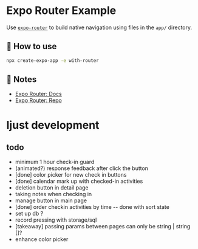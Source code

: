 # Expo Router Example

Use [`expo-router`](https://expo.github.io/router) to build native navigation using files in the `app/` directory.

## 🚀 How to use

```sh
npx create-expo-app -e with-router
```

## 📝 Notes

- [Expo Router: Docs](https://expo.github.io/router)
- [Expo Router: Repo](https://github.com/expo/router)

# Ijust development

## todo
- minimum 1 hour check-in guard
- (animated?) response feedback after click the button
- [done] color picker for new check in buttons
- [done] calendar mark up with checked-in activities
- deletion button in detail page
- taking notes when checking in
- manage button in main page
- [done] order checkin activities by time -- done with sort state
- set up db ?
- record pressing with storage/sql
- [takeaway] passing params between pages can only be string | string []?
- enhance color picker